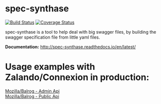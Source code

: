 # spec-synthase
[![Build Status](https://travis-ci.org/MicroarrayTecnologia/spec-synthase.svg?branch=master)](https://travis-ci.org/MicroarrayTecnologia/spec-synthase)
[![Coverage Status](https://coveralls.io/repos/github/MicroarrayTecnologia/spec-synthase/badge.svg)](https://coveralls.io/github/MicroarrayTecnologia/spec-synthase)

spec-synthase is a tool to help deal with big swagger files, by building the swagger specification file from little yaml files.

**Documentation:**
    http://spec-synthase.readthedocs.io/en/latest/
    
# Usage examples with Zalando/Connexion in production:
[Mozilla/Balrog - Admin Api](https://github.com/mozilla/balrog/blob/c6ac05dc2f4245f33628c1c2cb4b5c5de02c21f5/auslib/web/admin/base.py#L20-L30)  
[Mozilla/Balrog - Public Api](https://github.com/mozilla/balrog/blob/c6ac05dc2f4245f33628c1c2cb4b5c5de02c21f5/auslib/web/public/base.py#L30-L37)  
